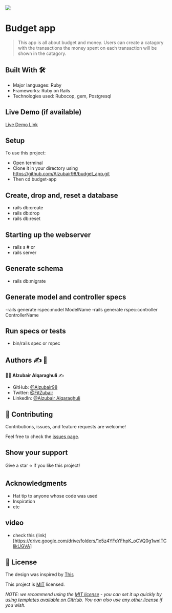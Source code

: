 ![](https://img.shields.io/badge/Microverse-blueviolet)

# Budget app

> This app is all about budget and money. Users can create a catagory with the transactions the money spent on each transaction will be shown in the catagory.

## Built With :hammer_and_wrench:

- Major languages: Ruby
- Frameworks: Ruby on Rails
- Technologies used: Rubocop, gem, Postgresql

## Live Demo (if available)

[Live Demo Link](https://livedemo.com)

## Setup

To use this project:

- Open terminal
- Clone it in your directory using
  https://github.com/Alzubair98/budget_app.git
- Then cd budget-app

## Create, drop and, reset a database

- rails db:create
- rails db:drop
- rails db:reset

## Starting up the webserver

- rails s # or
- rails server

## Generate schema

- rails db:migrate

## Generate model and controller specs

-rails generate rspec:model ModelName
-rails generate rspec:controller ControllerName

## Run specs or tests

- bin/rails spec or rspec

## Authors :writing_hand: :busts_in_silhouette:

:man_technologist: **Alzubair Alqaraghuli** :writing_hand:

- GitHub: [@Alzubair98](https://github.com/Alzubair98)
- Twitter: [@FitZubair](https://twitter.com/FitZubair)
- LinkedIn: [@Alzubair Alqaraghuli](https://www.linkedin.com/in/alzubair-alqaraghuli-272918233/)

## 🤝 Contributing

Contributions, issues, and feature requests are welcome!

Feel free to check the [issues page](../../issues/).

## Show your support

Give a star ⭐️ if you like this project!

## Acknowledgments

- Hat tip to anyone whose code was used
- Inspiration
- etc

## video

- check this (link)[https://drive.google.com/drive/folders/1e5z4YFoYFhpK_oCVQ0g1wnITClikUGVA]

## 📝 License

The design was inspired by [This](https://creativecommons.org/licenses/by-nc/4.0/)

This project is [MIT](./LICENSE) licensed.

_NOTE: we recommend using the [MIT license](https://choosealicense.com/licenses/mit/) - you can set it up quickly by [using templates available on GitHub](https://docs.github.com/en/communities/setting-up-your-project-for-healthy-contributions/adding-a-license-to-a-repository). You can also use [any other license](https://choosealicense.com/licenses/) if you wish._
